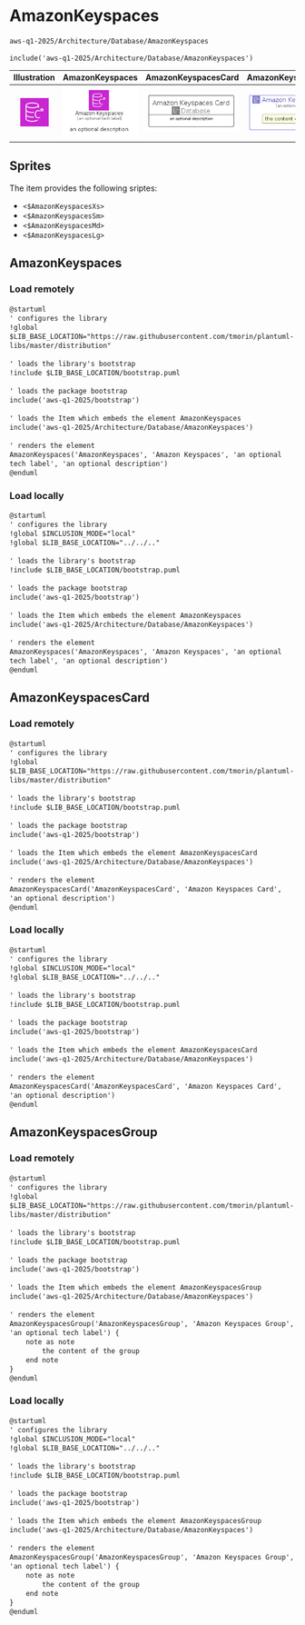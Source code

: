 # AmazonKeyspaces


```text
aws-q1-2025/Architecture/Database/AmazonKeyspaces
```

```text
include('aws-q1-2025/Architecture/Database/AmazonKeyspaces')
```



| Illustration | AmazonKeyspaces | AmazonKeyspacesCard | AmazonKeyspacesGroup |
| :---: | :---: | :---: | :---: |
| ![illustration for Illustration](../../../aws-q1-2025/Architecture/Database/AmazonKeyspaces.png) | ![illustration for AmazonKeyspaces](../../../aws-q1-2025/Architecture/Database/AmazonKeyspaces.Local.png) | ![illustration for AmazonKeyspacesCard](../../../aws-q1-2025/Architecture/Database/AmazonKeyspacesCard.Local.png) | ![illustration for AmazonKeyspacesGroup](../../../aws-q1-2025/Architecture/Database/AmazonKeyspacesGroup.Local.png) |



## Sprites
The item provides the following sriptes:

- `<$AmazonKeyspacesXs>`
- `<$AmazonKeyspacesSm>`
- `<$AmazonKeyspacesMd>`
- `<$AmazonKeyspacesLg>`





## AmazonKeyspaces

### Load remotely
```plantuml
@startuml
' configures the library
!global $LIB_BASE_LOCATION="https://raw.githubusercontent.com/tmorin/plantuml-libs/master/distribution"

' loads the library's bootstrap
!include $LIB_BASE_LOCATION/bootstrap.puml

' loads the package bootstrap
include('aws-q1-2025/bootstrap')

' loads the Item which embeds the element AmazonKeyspaces
include('aws-q1-2025/Architecture/Database/AmazonKeyspaces')

' renders the element
AmazonKeyspaces('AmazonKeyspaces', 'Amazon Keyspaces', 'an optional tech label', 'an optional description')
@enduml
```

### Load locally
```plantuml
@startuml
' configures the library
!global $INCLUSION_MODE="local"
!global $LIB_BASE_LOCATION="../../.."

' loads the library's bootstrap
!include $LIB_BASE_LOCATION/bootstrap.puml

' loads the package bootstrap
include('aws-q1-2025/bootstrap')

' loads the Item which embeds the element AmazonKeyspaces
include('aws-q1-2025/Architecture/Database/AmazonKeyspaces')

' renders the element
AmazonKeyspaces('AmazonKeyspaces', 'Amazon Keyspaces', 'an optional tech label', 'an optional description')
@enduml
```

## AmazonKeyspacesCard

### Load remotely
```plantuml
@startuml
' configures the library
!global $LIB_BASE_LOCATION="https://raw.githubusercontent.com/tmorin/plantuml-libs/master/distribution"

' loads the library's bootstrap
!include $LIB_BASE_LOCATION/bootstrap.puml

' loads the package bootstrap
include('aws-q1-2025/bootstrap')

' loads the Item which embeds the element AmazonKeyspacesCard
include('aws-q1-2025/Architecture/Database/AmazonKeyspaces')

' renders the element
AmazonKeyspacesCard('AmazonKeyspacesCard', 'Amazon Keyspaces Card', 'an optional description')
@enduml
```

### Load locally
```plantuml
@startuml
' configures the library
!global $INCLUSION_MODE="local"
!global $LIB_BASE_LOCATION="../../.."

' loads the library's bootstrap
!include $LIB_BASE_LOCATION/bootstrap.puml

' loads the package bootstrap
include('aws-q1-2025/bootstrap')

' loads the Item which embeds the element AmazonKeyspacesCard
include('aws-q1-2025/Architecture/Database/AmazonKeyspaces')

' renders the element
AmazonKeyspacesCard('AmazonKeyspacesCard', 'Amazon Keyspaces Card', 'an optional description')
@enduml
```

## AmazonKeyspacesGroup

### Load remotely
```plantuml
@startuml
' configures the library
!global $LIB_BASE_LOCATION="https://raw.githubusercontent.com/tmorin/plantuml-libs/master/distribution"

' loads the library's bootstrap
!include $LIB_BASE_LOCATION/bootstrap.puml

' loads the package bootstrap
include('aws-q1-2025/bootstrap')

' loads the Item which embeds the element AmazonKeyspacesGroup
include('aws-q1-2025/Architecture/Database/AmazonKeyspaces')

' renders the element
AmazonKeyspacesGroup('AmazonKeyspacesGroup', 'Amazon Keyspaces Group', 'an optional tech label') {
    note as note
        the content of the group
    end note
}
@enduml
```

### Load locally
```plantuml
@startuml
' configures the library
!global $INCLUSION_MODE="local"
!global $LIB_BASE_LOCATION="../../.."

' loads the library's bootstrap
!include $LIB_BASE_LOCATION/bootstrap.puml

' loads the package bootstrap
include('aws-q1-2025/bootstrap')

' loads the Item which embeds the element AmazonKeyspacesGroup
include('aws-q1-2025/Architecture/Database/AmazonKeyspaces')

' renders the element
AmazonKeyspacesGroup('AmazonKeyspacesGroup', 'Amazon Keyspaces Group', 'an optional tech label') {
    note as note
        the content of the group
    end note
}
@enduml
```

